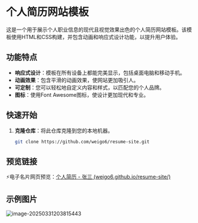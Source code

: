 # 个人简历网站模板

这是一个用于展示个人职业信息的现代且视觉效果出色的个人简历网站模板。该模板使用HTML和CSS构建，并包含动画和响应式设计功能，以提升用户体验。

## 功能特点

- **响应式设计**：模板在所有设备上都能完美显示，包括桌面电脑和移动手机。
- **动画效果**：包含平滑的动画效果，使网站更加吸引人。
- **可定制**：您可以轻松地自定义内容和样式，以匹配您的个人品牌。
- **图标**：使用Font Awesome图标，使设计更加现代和专业。

## 快速开始

1. **克隆仓库**：将此仓库克隆到您的本地机器。
   ```bash
   git clone https://github.com/weigo6/resume-site.git

## 预览链接

⚡电子名片网页预览：[个人简历 - 张三 (weigo6.github.io/resume-site/)](https://weigo6.github.io/resume-site/)

## 示例图片

![image-20250331203815443](readme-img/example.png)
